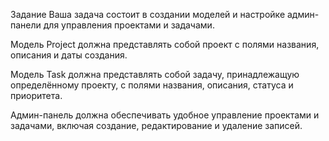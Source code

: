 Задание
Ваша задача состоит в создании моделей и настройке админ-панели для управления проектами и задачами.

Модель Project должна представлять собой проект с полями названия, описания и даты создания.

Модель Task должна представлять собой задачу, принадлежащую определённому проекту, с полями названия, описания, статуса и приоритета.

Админ-панель должна обеспечивать удобное управление проектами и задачами, включая создание, редактирование и удаление записей.